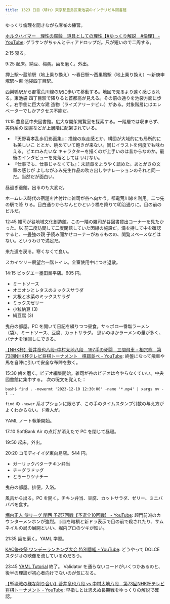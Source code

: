 ```yaml
---
title: 1323 日目（晴れ）東京都豊島区東池袋のインテリビル図書館
---
```


ゆっくり倫理を聞きながら麻雀の練習。

[ホルクハイマー　理性の腐蝕　道具としての理性【#ゆっくり解説　#倫理】 - YouTube](https://www.youtube.com/watch?v=aI6hD8cdcBo):
グラサンがちゃんとティアドロップだ。尺が短いので二周する。

2:15 寝る。

9:25 起床。納豆、梅粥。歯を磨く。外出。

押上駅～蔵前駅（地上乗り換え）～春日駅～西巣鴨駅（地上乗り換え）～新庚申塚駅～東
池袋四丁目駅。
<blockquote class="twitter-tweet"
  data-conversation="none"
  data-media-max-width="480" data-theme="dark" data-align="center">
<a href="https://twitter.com/showa_yojyo/status/1733742488790466575"></a>
</blockquote>

西巣鴨駅から都電荒川線の駅に歩いて移動する。地図で見るより遠く感じられる。東池袋
四丁目駅で降りると首都高が見える。その前の通りを池袋方面に歩く。右手側に巨大な建
造物（ライズアリーナビル）がある。対象階層にはエレベーターでしかアクセス不能だ。

11:15 豊島区中央図書館。広大な開架閲覧室を探索する。一階層では収まらず、美術系の
図書などが上層階に配架されている。

* 『天野喜孝乱歩幻影画集』：描線の疾走感とか、構図が大域的にも局所的にも美しいこ
  ととか、眺めていて飽きが来ない。同じイラストを何度でも味わえる。ピエロみたいな
  キャラクターを描くのが上手いのは昔からなのか。最後のインタビューを見落としては
  いけない。
* 『仕事でも、仕事じゃなくても』：未読章をようやく読めた。あとがきの文章の感じが
  よしながふみ先生作品の吹き出しやナレーションのそれと同一だ。当然だが面白い。

昼過ぎ退館。出るのも大変だ。

ホームレス時代の宿題を片付けに雑司が谷へ向かう。都電荒川線を利用。二つ先の駅で降
りる。目白通りからなんとかという橋を降りて明治通りに。目の前のビルだ。
<blockquote class="twitter-tweet"
  data-conversation="none"
  data-media-max-width="480" data-theme="dark" data-align="center">
<a href="https://twitter.com/showa_yojyo/status/1734603644371390721"></a>
</blockquote>

12:45 雑司が谷地域文化創造館。この一階の雑司が谷図書貸出コーナーを見たかった。以
前二度訪問して二度閉館していた因縁の施設だ。満を持して中を確認すると、一畳強の親
子読み聞かせコーナーがあるものの、閲覧スペースなどはない。というわけで満足だ。

来た道を戻る。寒くなくて良い。

スカイツリー展望台一階トイレ。全室使用中につき退散。

14:15 ビッグエー墨田業平店。605 円。

* ミートソース
* オニオンとレタスのミックスサラダ
* 大根と水菜のミックスサラダ
* ミックスゼリー
* 小粒納豆 (3)
* 絹豆腐 (3)

曳舟の部屋。PC を開いて日記を綴りつつ昼食。サッポロ一番塩ラーメン（袋）、ミートソース、豆腐、カットサラダ。
思いのほかラーメンの量が多く、バナナを後回しにできる。

[【NHK杯】菅井竜也八段ｰ中村太地八段　197手の死闘　三間飛車・相穴熊　第73回NHK杯テレビ将棋トーナメント　棋譜並べ - YouTube](https://www.youtube.com/watch?v=5RMdYZvCMjs):
終盤になって飛車や馬を自陣に引いて安全な布陣を敷く。

15:30 歯を磨く。ビデオ編集開始。雑司が谷のビデオは今やらなくていい。中央図書館に集中する。
次の呪文を覚えた：

```console
bash$ find . -newermt '2023-12-10 12:30:00' -name '*.mp4' | xargs mv -t ..
```

`find` の `-newer` 系オプションに限らず、この手のタイムスタンプ引数の与え方がよくわからない。ド素人が。

YAML ノート執筆開始。

17:10 SoftBank Air の点灯が消えたで PC を閉じて昼寝。

19:50 起床。外出。

20:20 コモディイイダ東向島店。544 円。

* ガーリックバターチキン弁当
* チーグラドッグ
* とろーりツナチー

曳舟の部屋。排便。入浴。

風呂から出る。PC を開く。チキン弁当、豆腐、カットサラダ、ゼリー、ミニバババを食す。

[堀内正人 侍リーグ 関西 予選7回戦【予選全10回戦】 - YouTube](https://www.youtube.com/watch?v=77rfDuiIl1Y):
超門前派のカウンターメンホンが強烈。
🀔🀗を暗槓と新ドラ表示で目の前で殺されたり、サムネイルの局の展開といい、堀内プロのツキが細い。

21:35 歯を磨く。YAML 学習。

[KAC後夜祭 ワンデーランキング大会 特別番組 - YouTube](https://www.youtube.com/watch?v=Os39DE58h3w):
どうやって DOLCE スタジオの映像を流しているのだろう。

23:45 [YAML Tutorial](https://www.tutorialspoint.com/yaml/index.htm) 終了。
Validator を通らないコードがいくつかあるのと、後半の理論が初心者向けでないのが気になる。

[【塹壕戦の様な削り合い】菅井竜也八段 vs 中村太地八段　第73回NHK杯テレビ将棋トーナメント - YouTube](https://www.youtube.com/watch?v=0aXC4AfeKaI):
早指しとは思えぬ長期戦をゆっくりの解説で確認。
